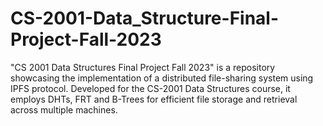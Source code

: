 # CS-2001-Data_Structure-Final-Project-Fall-2023
"CS 2001 Data Structures Final Project Fall 2023" is a repository showcasing the implementation of a distributed file-sharing system using IPFS protocol. Developed for the CS-2001 Data Structures course, it employs DHTs, FRT and B-Trees for efficient file storage and retrieval across multiple machines.

